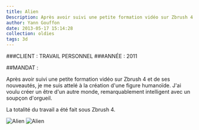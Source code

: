 ```yaml
---
title: Alien
Description: Après avoir suivi une petite formation vidéo sur Zbrush 4 et de ses nouveautés, je me suis attelé à la création d'une figure humanoïde.
author: Yann Gouffon
date: 2013-05-17 15:14:28
collection: oldies
tags: 3d
---
```


###CLIENT : TRAVAIL PERSONNEL
###ANNÉE : 2011

##MANDAT :

Après avoir suivi une petite formation vidéo sur Zbrush 4 et de ses nouveautés, je me suis attelé à la création d'une figure humanoïde. J'ai voulu créer un être d'un autre monde, remarquablement intelligent avec un soupçon d'orgueil.

La totalité du travail a été fait sous Zbrush 4. 

![Alien](http://staging.yago.io/content/images/alien.jpg.jpg)
![Alien](http://staging.yago.io/content/images/alien2.jpg.jpg)
